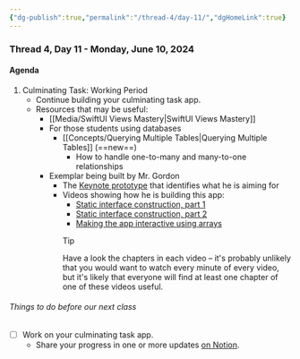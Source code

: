 ```yaml
---
{"dg-publish":true,"permalink":"/thread-4/day-11/","dgHomeLink":true}
---
```


### Thread 4, Day 11 - Monday, June 10, 2024
#### Agenda

1. Culminating Task: Working Period
	- Continue building your culminating task app.
	- Resources that may be useful:
		- [[Media/SwiftUI Views Mastery\|SwiftUI Views Mastery]]
		- For those students using databases
			- [[Concepts/Querying Multiple Tables\|Querying Multiple Tables]] (==new==)
				- How to handle one-to-many and many-to-one relationships
		- Exemplar being built by Mr. Gordon
			- The [Keynote prototype](https://www.russellgordon.ca/lcs/2023-24/ics3u/App_Prototype_Exemplar.zip) that identifies what he is aiming for
			- Videos showing how he is building this app:
				- [Static interface construction, part 1](https://www.youtube.com/watch?v=82ltYV72fKM)
				- [Static interface construction, part 2 ](https://youtu.be/23HaaW3zld8)
				- [Making the app interactive using arrays ](https://youtu.be/u1DgK1F3sjM)
				> [!TIP]
				> Have a look the chapters in each video – it's probably unlikely that you would want to watch every minute of every video, but it's likely that everyone will find at least one chapter of one of these videos useful.


###### Things to do before our next class
- [ ] Work on your culminating task app.
	- Share your progress in one or more updates [on Notion](https://notion.so).
